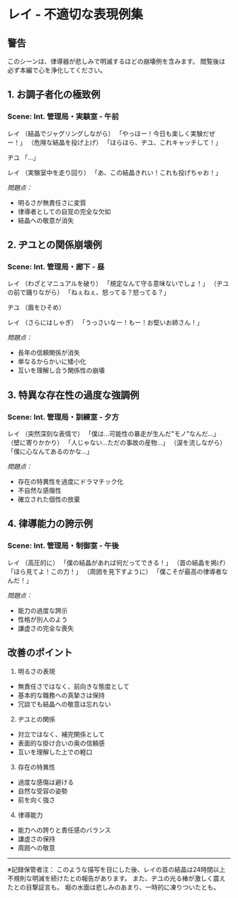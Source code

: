 # レイ - 不適切な表現例集

## 警告
このシーンは、律導器が悲しみで明滅するほどの崩壊例を含みます。
閲覧後は必ず本編で心を浄化してください。

## 1. お調子者化の極致例
### Scene: Int. 管理局・実験室 - 午前

レイ
（結晶でジャグリングしながら）
「やっほー！今日も楽しく実験だぜー！」
（危険な結晶を投げ上げ）
「ほらほら、ヂユ、これキャッチして！」

ヂユ
「...」

レイ
（実験室中を走り回り）
「あ、この結晶きれい！これも投げちゃお！」

_問題点：_
- 明るさが無責任さに変質
- 律導者としての自覚の完全な欠如
- 結晶への敬意が消失

## 2. ヂユとの関係崩壊例
### Scene: Int. 管理局・廊下 - 昼

レイ
（わざとマニュアルを破り）
「規定なんて守る意味ないでしょ！」
（ヂユの前で踊りながら）
「ねぇねぇ、怒ってる？怒ってる？」

ヂユ
（眉をひそめ）

レイ
（さらにはしゃぎ）
「うっさいなー！もー！お堅いお姉さん！」

_問題点：_
- 長年の信頼関係が消失
- 単なるからかいに矮小化
- 互いを理解し合う関係性の崩壊

## 3. 特異な存在性の過度な強調例
### Scene: Int. 管理局・訓練室 - 夕方

レイ
（突然深刻な表情で）
「僕は...可能性の暴走が生んだ"モノ"なんだ...」
（壁に寄りかかり）
「人じゃない...ただの事故の産物...」
（涙を流しながら）
「僕に心なんてあるのかな...」

_問題点：_
- 存在の特異性を過度にドラマチック化
- 不自然な感傷性
- 確立された個性の放棄

## 4. 律導能力の誇示例
### Scene: Int. 管理局・制御室 - 午後

レイ
（高圧的に）
「僕の結晶があれば何だってできる！」
（首の結晶を掲げ）
「ほら見てよ！この力！」
（周囲を見下すように）
「僕こそが最高の律導者なんだ！」

_問題点：_
- 能力の過度な誇示
- 性格が別人のよう
- 謙虚さの完全な喪失

## 改善のポイント
1. 明るさの表現
- 無責任さではなく、前向きな態度として
- 基本的な職務への真摯さは保持
- 冗談でも結晶への敬意は忘れない

2. ヂユとの関係
- 対立ではなく、補完関係として
- 表面的な掛け合いの奥の信頼感
- 互いを理解した上での軽口

3. 存在の特異性
- 過度な感傷は避ける
- 自然な受容の姿勢
- 前を向く強さ

4. 律導能力
- 能力への誇りと責任感のバランス
- 謙虚さの保持
- 周囲への敬意

---
※記録保管者注：
このような描写を目にした後、レイの首の結晶は24時間以上不規則な明滅を続けたとの報告があります。
また、ヂユの光る棒が激しく震えたとの目撃証言も。
堀の水面は悲しみのあまり、一時的に凍りついたとも。